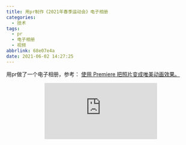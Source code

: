 ```yaml
---
title: 用pr制作《2021年春季运动会》电子相册
categories:
  - 技术
tags:
  - pr
  - 电子相册
  - 视频
abbrlink: 68e07e4a
date: 2021-06-02 14:27:25
---
```

用pr做了一个电子相册，参考： [使用 Premiere 把照片变成唯美动画效果。](https://www.bilibili.com/video/BV1Wx41177ps)

<div align=center class="aspect-ratio">
    <iframe src="https://player.bilibili.com/player.html?aid=502918992&&page=1&as_wide=1&high_quality=1&danmaku=0" 
    scrolling="no" 
    border="0" 
    frameborder="no" 
    framespacing="0" 
    high_quality=1
    danmaku=1 
    allowfullscreen="true"> 
    </iframe>
</div>
